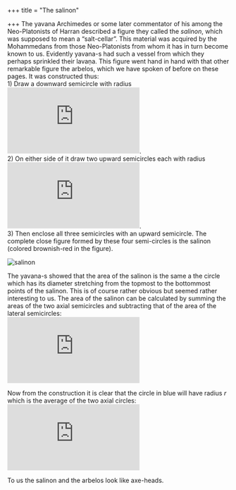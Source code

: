 +++
title = "The salinon"

+++
The yavana Archimedes or some later commentator of his among the
Neo-Platonists of Harran described a figure they called the *salinon*,
which was supposed to mean a “salt-cellar”. This material was acquired
by the Mohammedans from those Neo-Platonists from whom it has in turn
become known to us. Evidently yavana-s had such a vessel from which they
perhaps sprinkled their lavaṇa. This figure went hand in hand with that
other remarkable figure the arbelos, which we have spoken of before on
these pages. It was constructed thus:  
1\) Draw a downward semicircle with radius
![r\_1](https://s0.wp.com/latex.php?latex=r_1&bg=ffffff&fg=333333&s=0
"r_1").  
2\) On either side of it draw two upward semicircles each with radius
![r\_2](https://s0.wp.com/latex.php?latex=r_2&bg=ffffff&fg=333333&s=0
"r_2").  
3\) Then enclose all three semicircles with an upward semicircle. The
complete close figure formed by these four semi-circles is the salinon
(colored brownish-red in the figure).

![salinon](https://manasataramgini.files.wordpress.com/2016/06/salinon.jpg?w=640)

The yavana-s showed that the area of the salinon is the same a the
circle which has its diameter stretching from the topmost to the
bottommost points of the salinon. This is of course rather obvious but
seemed rather interesting to us. The area of the salinon can be
calculated by summing the areas of the two axial semicircles and
subtracting that of the area of the lateral semicircles:  
![A\_s=\\pi\\left(\\dfrac{1}{2}r\_1^2+\\dfrac{1}{2}\\left(r\_1+2r\_2\\right)^2-r\_2^2\\right)=\\pi\\left(r\_1^2+2r\_1r\_2+r\_2^2\\right)=\\pi\\left(r\_1+r\_2\\right)^2\\\\
](https://s0.wp.com/latex.php?latex=A_s%3D%5Cpi%5Cleft%28%5Cdfrac%7B1%7D%7B2%7Dr_1%5E2%2B%5Cdfrac%7B1%7D%7B2%7D%5Cleft%28r_1%2B2r_2%5Cright%29%5E2-r_2%5E2%5Cright%29%3D%5Cpi%5Cleft%28r_1%5E2%2B2r_1r_2%2Br_2%5E2%5Cright%29%3D%5Cpi%5Cleft%28r_1%2Br_2%5Cright%29%5E2%5C%5C+&bg=ffffff&fg=333333&s=0
"A_s=\\pi\\left(\\dfrac{1}{2}r_1^2+\\dfrac{1}{2}\\left(r_1+2r_2\\right)^2-r_2^2\\right)=\\pi\\left(r_1^2+2r_1r_2+r_2^2\\right)=\\pi\\left(r_1+r_2\\right)^2\\\\ ")

Now from the construction it is clear that the circle in blue will have
radius *r* which is the average of the two axial circles:  
![r= \\dfrac{r\_1+2r\_2+r\_1}{2}=r\_1+r\_2\\\\\[5pt\] \\therefore
A\_c=\\pi\\left(r\_1+r\_2\\right)^2=A\_s
](https://s0.wp.com/latex.php?latex=r%3D+%5Cdfrac%7Br_1%2B2r_2%2Br_1%7D%7B2%7D%3Dr_1%2Br_2%5C%5C%5B5pt%5D+%5Ctherefore+A_c%3D%5Cpi%5Cleft%28r_1%2Br_2%5Cright%29%5E2%3DA_s+&bg=ffffff&fg=333333&s=0
"r= \\dfrac{r_1+2r_2+r_1}{2}=r_1+r_2\\\\[5pt] \\therefore A_c=\\pi\\left(r_1+r_2\\right)^2=A_s ")

To us the salinon and the arbelos look like axe-heads.
